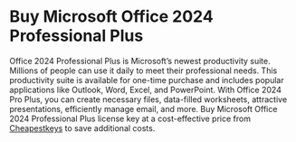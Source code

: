 # Buy Microsoft Office 2024 Professional Plus

<p>Office 2024 Professional Plus is Microsoft’s newest productivity suite. Millions of people can use it daily to meet their professional needs. This productivity suite is available for one-time purchase and includes popular applications like Outlook, Word, Excel, and PowerPoint. With Office 2024 Pro Plus, you can create necessary files, data-filled worksheets, attractive presentations, efficiently manage email, and more. Buy Microsoft Office 2024 Professional Plus license key at a cost-effective price from <a href="https://cheapestkeys.com/shop/microsoft-office-2024-professional-plus/">Cheapestkeys</a> to save additional costs.</p>
